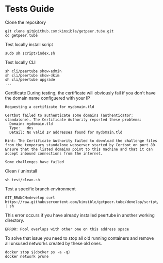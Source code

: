 # Tests Guide

Clone the repository

```shell
git clone git@github.com:kimsible/getpeer.tube.git
cd getpeer.tube
```

Test locally install script

```shell
sudo sh script/index.sh
```

Test locally CLI
```shell
sh cli/peertube show-admin
sh cli/peertube show-dkim
sh cli/peertube upgrade
...
```

Certificate
During testing, the certificate will obviously fail if you don't have the domain name configuered with your IP
```shell
Requesting a certificate for mydomain.tld

Certbot failed to authenticate some domains (authenticator: standalone). The Certificate Authority reported these problems:
  Domain: mydomain.tld
  Type:   dns
  Detail: No valid IP addresses found for mydomain.tld

Hint: The Certificate Authority failed to download the challenge files from the temporary standalone webserver started by Certbot on port 80. Ensure that the listed domains point to this machine and that it can accept inbound connections from the internet.

Some challenges have failed
```

Clean / uninstall
```shell
sh test/clean.sh
```

Test a specific branch environment

```shell
GIT_BRANCH=develop curl https://raw.githubusercontent.com/kimsible/getpeer.tube/develop/script/index.sh | sh
```

This error occurs if you have already installed peertube in another working directory.

```
ERROR: Pool overlaps with other one on this address space
```

To solve that issue you need to stop all old running containers and remove all unsused networks created by these old ones.
```shell
docker stop $(docker ps -a -q)
docker network prune
```

